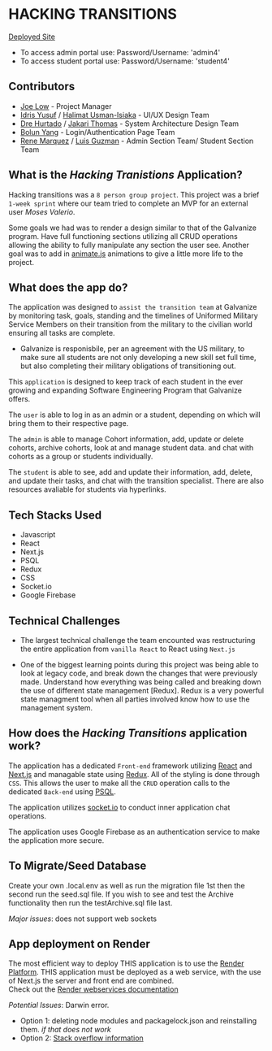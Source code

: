 # HACKING TRANSITIONS 

[Deployed Site](https://hacking-transitions-webservice.onrender.com/)

- To access admin portal use: Password/Username: 'admin4'
- To access student portal use: Password/Username: 'student4'


## Contributors 

- [Joe Low](https://github.com/Lowjoejoe) - Project Manager 
- [Idris Yusuf](https://github.com/daleyusuf23) / [Halimat Usman-Isiaka](https://github.com/HAliUsm) - UI/UX Design Team
- [Dre Hurtado](https://github.com/DreLorenz) / [Jakari Thomas](https://github.com/JDT521) - System Architecture Design Team
- [Bolun Yang](https://github.com/yangbyron) - Login/Authentication  Page Team
- [Rene Marquez](https://github.com/drakeleslie) / [Luis Guzman](https://github.com/Lguzman9) - Admin Section Team/ Student Section Team


## What is the *Hacking Tranistions* Application?

Hacking transitions was a `8 person group project`. This project was a brief `1-week sprint` where our team tried to complete an MVP for an external user *Moses Valerio*.

Some goals we had was to render a design similar to that of the Galvanize program. Have full functioning sections utilizing all CRUD operations allowing the ability to fully manipulate any section the user see. Another goal was to add in [animate.js](https://animejs.com) animations to give a little more life to the project.

## What does the app do?

The application was designed to `assist the transition team` at Galvanize by monitoring task, goals, standing and the timelines of Uniformed Military Service Members on their transition from the military to the civilian world ensuring all tasks are complete. 

- Galvanize is responisbile, per an agreement with the US military, to make sure all students are not only developing a new skill set full time, but also completing their military obligations of transitioning out. 

This `application` is designed to keep track of each student in the ever growing and expanding Software Engineering Program that Galvanize offers.

The `user` is able to log in as an admin or a student, depending on which will bring them to their respective page. 

The `admin` is able to manage Cohort information, add, update or delete cohorts, archive cohorts, look at and manage student data. and chat with cohorts as a group or students individually.

The `student` is able to see, add and update their information, add, delete, and update their tasks, and chat with the transition specialist. There are also resources avaliable for students via hyperlinks.

## Tech Stacks Used 

- Javascript
- React
- Next.js 
- PSQL 
- Redux 
- CSS
- Socket.io
- Google Firebase

## Technical Challenges

- The largest technical challenge the team encounted was restructuring the entire application from `vanilla React` to React using `Next.js` 

- One of the biggest learning points during this project was being able to look at legacy code, and break down the changes that were previously made. Understand how everything was being called and breaking down the use of different state management [Redux]. Redux is a very powerful state managment tool when all parties involved know how to use the management system.  

## How does the *Hacking Transitions* application work?

The application has a dedicated `Front-end` framework utilizing [React]() and [Next.js]() and managable state using [Redux](). All of the styling is done through `CSS`. This allows the user to make all the `CRUD` operation calls to the dedicated `Back-end` using [PSQL]().  

The application utilizes [socket.io]() to conduct inner application chat operations. 

The application uses Google Firebase as an authentication service to make the application more secure. 


## To Migrate/Seed Database
Create your own .local.env as well as run the migration file 1st then the second run the seed.sql file. If you wish to see and test the Archive functionality then run the testArchive.sql file last.


*Major issues*: does not support web sockets

## App deployment on Render

The most efficient way to deploy THIS application is to use the [Render Platform](https://render.com). 
THIS application must be deployed as a web service, with the use of Next.js the server and front end are combined.  
Check out the [Render webservices documentation](https://render.com/docs/web-services)

*Potential Issues*: Darwin error. 
- Option 1: deleting node modules and packagelock.json and reinstalling them. 
*if that does not work*
- Option 2: [Stack overflow information](https://stackoverflow.com/questions/56103865/how-to-fix-unsupported-platform-for-fsevents1-2-9-wanted-osdarwin-arch)
